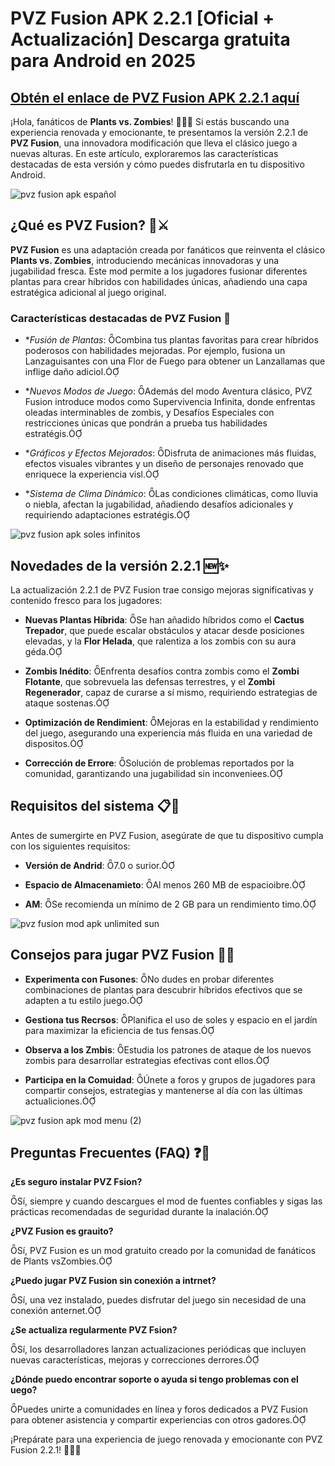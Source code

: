 # PVZ Fusion APK 2.2.1 [Oficial + Actualización] Descarga gratuita para Android en 2025

## [Obtén el enlace de PVZ Fusion APK 2.2.1 aquí](https://bom.so/ZxkyBR)

¡Hola, fanáticos de **Plants vs. Zombies**! 🌿🧟‍♂️ Si estás buscando una experiencia renovada y emocionante, te presentamos la versión 2.2.1 de **PVZ Fusion**, una innovadora modificación que lleva el clásico juego a nuevas alturas. En este artículo, exploraremos las características destacadas de esta versión y cómo puedes disfrutarla en tu dispositivo Android.

![pvz fusion apk español](https://github.com/user-attachments/assets/a6f34a10-fe4b-48c1-8b76-24f86480fe4a)

## ¿Qué es PVZ Fusion? 🌱⚔️

**PVZ Fusion** es una adaptación creada por fanáticos que reinventa el clásico **Plants vs. Zombies**, introduciendo mecánicas innovadoras y una jugabilidad fresca. Este mod permite a los jugadores fusionar diferentes plantas para crear híbridos con habilidades únicas, añadiendo una capa estratégica adicional al juego original.

### Características destacadas de PVZ Fusion 🌟

- **Fusión de Plantas*: Combina tus plantas favoritas para crear híbridos poderosos con habilidades mejoradas. Por ejemplo, fusiona un Lanzaguisantes con una Flor de Fuego para obtener un Lanzallamas que inflige daño adiciol.

- **Nuevos Modos de Juego*: Además del modo Aventura clásico, PVZ Fusion introduce modos como Supervivencia Infinita, donde enfrentas oleadas interminables de zombis, y Desafíos Especiales con restricciones únicas que pondrán a prueba tus habilidades estratégis.

- **Gráficos y Efectos Mejorados*: Disfruta de animaciones más fluidas, efectos visuales vibrantes y un diseño de personajes renovado que enriquece la experiencia visl.

- **Sistema de Clima Dinámico*: Las condiciones climáticas, como lluvia o niebla, afectan la jugabilidad, añadiendo desafíos adicionales y requiriendo adaptaciones estratégis.

![pvz fusion apk soles infinitos](https://github.com/user-attachments/assets/4369f5ef-33a2-4571-8d3e-4a23ea41e98e)

## Novedades de la versión 2.2.1 🆕✨

La actualización 2.2.1 de PVZ Fusion trae consigo mejoras significativas y contenido fresco para los jugadores:

- **Nuevas Plantas Híbrida**: Se han añadido híbridos como el **Cactus Trepador**, que puede escalar obstáculos y atacar desde posiciones elevadas, y la **Flor Helada**, que ralentiza a los zombis con su aura géda.

- **Zombis Inédito**: Enfrenta desafíos contra zombis como el **Zombi Flotante**, que sobrevuela las defensas terrestres, y el **Zombi Regenerador**, capaz de curarse a sí mismo, requiriendo estrategias de ataque sostenas.

- **Optimización de Rendimient**: Mejoras en la estabilidad y rendimiento del juego, asegurando una experiencia más fluida en una variedad de dispositos.

- **Corrección de Errore**: Solución de problemas reportados por la comunidad, garantizando una jugabilidad sin inconveniees.

## Requisitos del sistema 📋📱

Antes de sumergirte en PVZ Fusion, asegúrate de que tu dispositivo cumpla con los siguientes requisitos:

- **Versión de Andrid**: 7.0 o surior.

- **Espacio de Almacenamieto**: Al menos 260 MB de espacioibre.

- **AM**: Se recomienda un mínimo de 2 GB para un rendimiento timo.

![pvz fusion mod apk unlimited sun](https://github.com/user-attachments/assets/0a791d17-9761-4f66-af96-c451546e538d)

## Consejos para jugar PVZ Fusion 🌿🧠

- **Experimenta con Fusones**: No dudes en probar diferentes combinaciones de plantas para descubrir híbridos efectivos que se adapten a tu estilo  juego.

- **Gestiona tus Recrsos**: Planifica el uso de soles y espacio en el jardín para maximizar la eficiencia de tus fensas.

- **Observa a los Zmbis**: Estudia los patrones de ataque de los nuevos zombis para desarrollar estrategias efectivas cont ellos.

- **Participa en la Comuidad**: Únete a foros y grupos de jugadores para compartir consejos, estrategias y mantenerse al día con las últimas actualiciones.

![pvz fusion apk mod menu (2)](https://github.com/user-attachments/assets/f5ba94cb-b48d-4174-8bfe-ca7530973975)

## Preguntas Frecuentes (FAQ) ❓🤔

**¿Es seguro instalar PVZ Fsion?**

Sí, siempre y cuando descargues el mod de fuentes confiables y sigas las prácticas recomendadas de seguridad durante la inalación.

**¿PVZ Fusion es grauito?**

Sí, PVZ Fusion es un mod gratuito creado por la comunidad de fanáticos de Plants vsZombies.

**¿Puedo jugar PVZ Fusion sin conexión a intrnet?**

Sí, una vez instalado, puedes disfrutar del juego sin necesidad de una conexión anternet.

**¿Se actualiza regularmente PVZ Fsion?**

Sí, los desarrolladores lanzan actualizaciones periódicas que incluyen nuevas características, mejoras y correcciones derrores.

**¿Dónde puedo encontrar soporte o ayuda si tengo problemas con el uego?**

Puedes unirte a comunidades en línea y foros dedicados a PVZ Fusion para obtener asistencia y compartir experiencias con otros gadores.

¡Prepárate para una experiencia de juego renovada y emocionante con PVZ Fusion 2.2.1! 🌻🧟‍♀️ 
